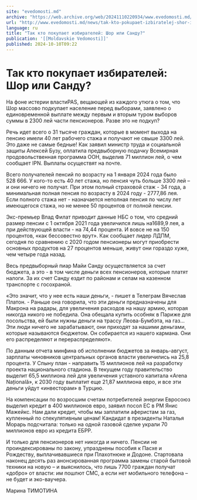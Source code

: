 ```yaml
---
site: "evedomosti.md"
archive: "https://web.archive.org/web/20241110220934/www.evedomosti.md/news/tak-kto-pokupaet-izbiratelej-shor-ili-sandu"
url: "http://www.evedomosti.md/news/tak-kto-pokupaet-izbiratelej-shor-ili-sandu"
language: ru
title: "Так кто покупает избирателей: Шор или Санду?"
publication: '[[Moldavskie Vedomosti]]'
published: 2024-10-10T09:22
---
```


# Так кто покупает избирателей: Шор или Санду?

На фоне истерии властиPAS, вещающей из каждого утюга о том, что Шор массово подкупает население перед выборами, заявлено о единовременной выплате между первым и вторым туром выборов суммы в 2300 лей части пенсионеров. Разве это не подкуп?

Речь идет всего о 31 тысяче граждан, которые в момент выхода на пенсию имели 40 лет рабочего стажа и получают не свыше 3300 лей. Это даже не самые бедные! Как заявил министр труда и социальной защиты Алексей Бузу, оплатила предвыборную подачку Всемирная продовольственная программа ООН, выделив 71 миллион лей, о чем сообщает IPN. Выплаты осуществят на почте.

Всего получателей пенсий по возрасту на 1 января 2024 года было 528 666. У кого-то есть 40 лет стажа, но пенсия чуть больше 3300 лей – и они ничего не получат. При этом полный страховой стаж - 34 года, а минимальная полная пенсия по возрасту в 2024 году - 2777,86 лея. Если полного стажа нет - назначается неполная пенсия по числу лет имеющегося стажа, но не менее 50 процентов от полной пенсии.

Экс-премьер Влад Филат приводит данные НБС о том, что средний размер пенсии с 1 октября 2021 года увеличился лишь на1689,9 лея, а при действующей власти - на 74,44 процента. И вовсе не на 150 процентов, «как бессовестно врут». Как сообщает лидер ЛДПМ, сегодня по сравнению с 2020 годом пенсионеры могут приобрести основных продуктов на 27 процентов меньше, живут они гораздо хуже, чем четыре года назад.

Весь предвыборный пиар Майи Санду осуществляется за счет бюджета, а это - в том числе деньги всех пенсионеров, которые платят налоги. За их счет Санду ездит по районам и селам на казенном транспорте с госохраной.

«Это значит, что у нее есть наши деньги, - пишет в Телеграм Вячеслав Платон. - Раньше она говорила, что эти деньги предназначены для Макрона на радары, для увеличения расходов на нашу армию, которая никогда никого не победила. Она обещала купить особняк в Париже для посольства, ей были нужны деньги на трассу Леова-Бумбэта, на газ… Эти люди ничего не зарабатывают, они приходят за нашими деньгами, которые называются бюджетом. Он собирается из нашего кармана. Они его распределяют и перераспределяют».

По данным отчета минфина об исполнении бюджетов за январь-август, зарплаты чиновников центральных органов власти увеличились на 25,8 процента. У Спыну план - направить 15 миллионов лей на разработку проекта национального стадиона. В текущем году правительство выделит 65,5 миллиона лей для увеличения уставного капитала «Arena Națională», к 2030 году выплатит еще 21,87 миллиона евро, и все эти деньги уйдут «инвесторам» в Турцию.

На компенсации по возросшим счетам потребителей энергии Евросоюз выделил кредит в 400 миллионов евро, заявил посол ЕС в РМ Янис Мажейкс. Нам дали кредит, чтобы мы заплатили аферистам за газ, купленный по спекулятивным ценам! Кандидат в президенты Наталья Морарь подсчитала: только на одной газовой сделке украли 70 миллионов евро из кредита ЕБРР.

И только для пенсионеров нет никогда и ничего. Пенсии не проиндексированы по закону, упразднены пособия к Пасхе и Рождеству, выплачивавшиеся при Плахотнюке и Додоне. Стартовала наконец десять раз анонсированная программа замены старой бытовой техники на новую – и выяснилось, что лишь 7700 граждан получат «добро» от власти: им пошлют СМС, а если нет мобильного телефона – не будет и эко-ваучера.

Марина ТИМОТИНА
